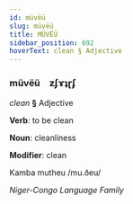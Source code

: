 ```yaml
---
id: müvëü
slug: müvëü
title: MÜVËÜ
sidebar_position: 692
hoverText: clean § Adjective
---
```


### müvëü&emsp;<span kind="abugida">ƶʄɤʇɽʄ</span>

*clean* **§** Adjective

**Verb**: to be clean

**Noun**: cleanliness

**Modifier**: clean

Kamba mutheu /mu.ðeu/

*Niger-Congo Language Family*